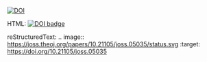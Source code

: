 [![DOI](https://joss.theoj.org/papers/10.21105/joss.05035/status.svg)](https://doi.org/10.21105/joss.05035)

HTML:
<a style="border-width:0" href="https://doi.org/10.21105/joss.05035">
  <img src="https://joss.theoj.org/papers/10.21105/joss.05035/status.svg" alt="DOI badge" >
</a>

reStructuredText:
.. image:: https://joss.theoj.org/papers/10.21105/joss.05035/status.svg
   :target: https://doi.org/10.21105/joss.05035
